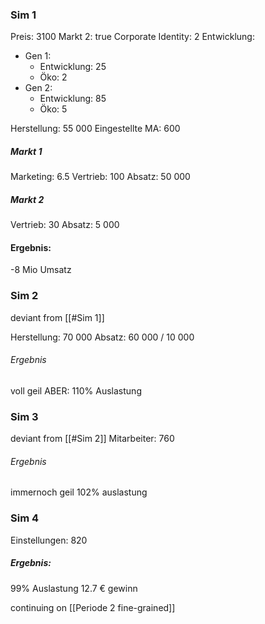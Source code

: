 ### Sim 1
Preis: 3100
Markt 2: true
Corporate Identity: 2
Entwicklung:
- Gen 1: 
	- Entwicklung: 25
	- Öko: 2
- Gen 2:
	- Entwicklung: 85
	- Öko: 5


Herstellung: 55 000
Eingestellte MA: 600


##### Markt 1
Marketing: 6.5
Vertrieb: 100
Absatz: 50 000

##### Markt 2
Vertrieb: 30
Absatz: 5 000

#### Ergebnis:
-8 Mio Umsatz


### Sim 2

deviant from [[#Sim 1]]

Herstellung: 70 000
Absatz: 60 000 / 10 000

###### Ergebnis
voll geil
ABER: 110% Auslastung


### Sim 3
deviant from [[#Sim 2]]
Mitarbeiter: 760

###### Ergebnis
immernoch geil
102% auslastung

### Sim 4
Einstellungen: 820

##### Ergebnis:
99% Auslastung
12.7 € gewinn


continuing on [[Periode 2 fine-grained]]


